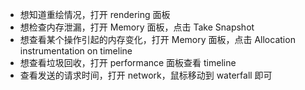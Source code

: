 - 想知道重绘情况，打开 rendering 面板
- 想检查内存泄漏，打开 Memory 面板，点击 Take Snapshot
- 想查看某个操作引起的内存变化，打开 Memory 面板，点击 Allocation instrumentation on timeline
- 想查看垃圾回收，打开 performance 面板查看 timeline
- 查看发送的请求时间，打开 network，鼠标移动到 waterfall 即可